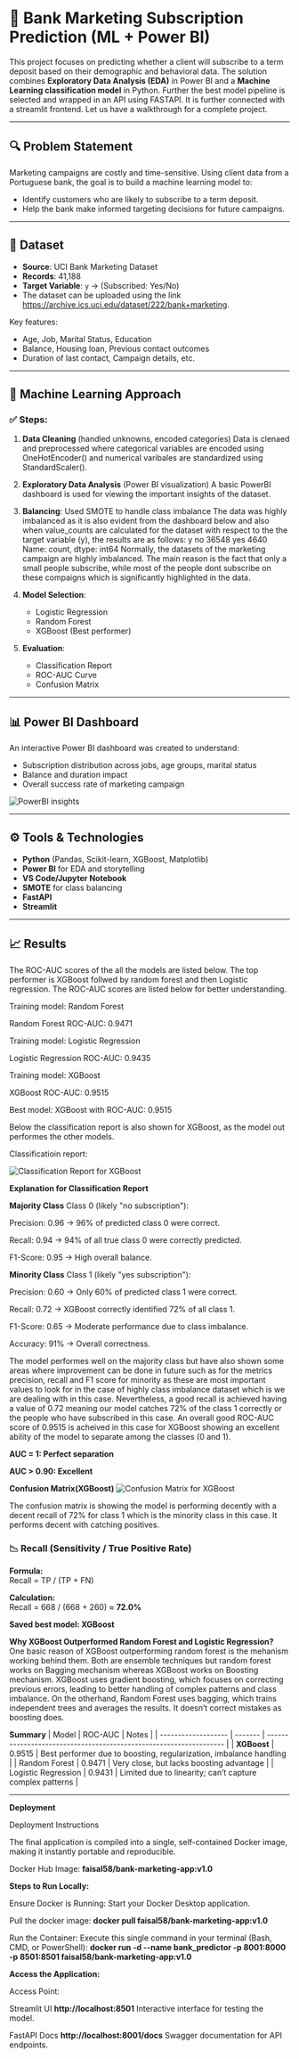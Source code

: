 # 🏦 Bank Marketing Subscription Prediction (ML + Power BI)

This project focuses on predicting whether a client will subscribe to a term deposit based on their demographic and behavioral data. The solution combines **Exploratory Data Analysis (EDA)** in Power BI and a **Machine Learning classification model** in Python. Further the best model pipeline is selected and wrapped in an API using FASTAPI. It is further connected with a streamlit frontend. Let us have a walkthrough for a complete project.

---

## 🔍 Problem Statement

Marketing campaigns are costly and time-sensitive. Using client data from a Portuguese bank, the goal is to build a machine learning model to:
- Identify customers who are likely to subscribe to a term deposit.
- Help the bank make informed targeting decisions for future campaigns.

---

## 📁 Dataset

- **Source**: UCI Bank Marketing Dataset  
- **Records**: 41,188  
- **Target Variable**: `y` → (Subscribed: Yes/No)
- The dataset can be uploaded using the link https://archive.ics.uci.edu/dataset/222/bank+marketing.

Key features:
- Age, Job, Marital Status, Education  
- Balance, Housing loan, Previous contact outcomes  
- Duration of last contact, Campaign details, etc.

---

## 🧠 Machine Learning Approach

### ✅ Steps:
1. **Data Cleaning** (handled unknowns, encoded categories)
   Data is clenaed and preprocessed where categorical variables are encoded using OneHotEncoder() and numerical varibales are standardized using StandardScaler().
2. **Exploratory Data Analysis** (Power BI visualization)
   A basic PowerBI dashboard is used for viewing the important insights of the dataset.
   
3. **Balancing**: Used SMOTE to handle class imbalance
The data was highly imbalanced as it is also evident from the dashboard below and also when value_counts are calculated for the dataset with respect to the the target variable (y), the results are as follows:
y
no     36548
yes     4640
Name: count, dtype: int64
Normally, the datasets of the marketing campaign are highly imbalanced. The main reason is the fact that only a small people subscribe, while most of the people dont subscribe on these compaigns which is significantly highlighted in the data.
4. **Model Selection**:
   - Logistic Regression   
   - Random Forest  
   - XGBoost (Best performer)
5. **Evaluation**:
   - Classification Report  
   - ROC-AUC Curve
   - Confusion Matrix

---

## 📊 Power BI Dashboard

An interactive Power BI dashboard was created to understand:
- Subscription distribution across jobs, age groups, marital status
- Balance and duration impact
- Overall success rate of marketing campaign

 ![PowerBI insights](images/power_bi.png)

---

## ⚙️ Tools & Technologies

- **Python** (Pandas, Scikit-learn, XGBoost, Matplotlib)
- **Power BI** for EDA and storytelling
- **VS Code/Jupyter Notebook**
- **SMOTE** for class balancing
- **FastAPI**
- **Streamlit**

---

## 📈 Results
The ROC-AUC scores of the all the models are listed below. The top performer is XGBoost follwed by random forest and then Logistic regression. The ROC-AUC scores are listed below for better understanding.

Training model: Random Forest

Random Forest ROC-AUC: 0.9471

Training model: Logistic Regression

Logistic Regression ROC-AUC: 0.9435

Training model: XGBoost

XGBoost ROC-AUC: 0.9515

Best model: XGBoost with ROC-AUC: 0.9515

Below the classification report is also shown for XGBoost, as the model out performes the other models.

Classificatioin report:

![Classification Report for XGBoost](images/classification_report_xgboost.png)

**Explanation for Classification Report**

**Majority Class**
Class 0 (likely "no subscription"):

Precision: 0.96 → 96% of predicted class 0 were correct.

Recall: 0.94 → 94% of all true class 0 were correctly predicted.

F1-Score: 0.95 → High overall balance.

**Minority Class**
Class 1 (likely "yes subscription"):

Precision: 0.60 → Only 60% of predicted class 1 were correct.

Recall: 0.72 → XGBoost correctly identified 72% of all class 1.

F1-Score: 0.65 → Moderate performance due to class imbalance.

Accuracy: 91% → Overall correctness.

The model performes well on the majority class but have also shown some areas where improvement can be done in future such as for the metrics precision, recall and F1 score for minority as these are most important values to look for in the case of highly class imbalance dataset which is we are dealing with in this case. Nevertheless, a good recall is achieved having a value of 0.72 meaning our model catches 72% of the class 1 correctly or the people who have subscribed in this case. An overall good ROC-AUC score of 0.9515 is acheived in this case for XGBoost showing an excellent ability of the model to separate among the classes (0 and 1).

**AUC = 1: Perfect separation**

**AUC > 0.90: Excellent**

**Confusion Matrix(XGBoost)**
![Confusion Matrix for XGBoost](images/confusion_matrix.png)

The confusion matrix is showing the model is performing decently with a decent recall of 72% for class 1 which is the minority class in this case. It performs decent with catching positives.

### 📉 Recall (Sensitivity / True Positive Rate)

**Formula:**  
Recall = TP / (TP + FN)

**Calculation:**  
Recall = 668 / (668 + 260) ≈ **72.0%**


**Saved best model: XGBoost**

**Why XGBoost Outperformed Random Forest and Logistic Regression?**
One basic reason of XGBoost outperforming random forest is the mehanism working behind them. Both are ensemble techniques but random forest works on Bagging mechanism whereas XGBoost works on Boosting mechanism. XGBoost uses gradient boosting, which focuses on correcting previous errors, leading to better handling of complex patterns and class imbalance. On the otherhand, Random Forest uses bagging, which trains independent trees and averages the results. It doesn’t correct mistakes as boosting does.

**Summary**
| Model               | ROC-AUC | Notes                                                              |
| ------------------- | ------- | ------------------------------------------------------------------ |
| **XGBoost**         | 0.9515  | Best performer due to boosting, regularization, imbalance handling |
| Random Forest       | 0.9471  | Very close, but lacks boosting advantage                           |
| Logistic Regression | 0.9431  | Limited due to linearity; can’t capture complex patterns           |

---

**Deployment**

Deployment Instructions

The final application is compiled into a single, self-contained Docker image, making it instantly portable and reproducible.

Docker Hub Image: **faisal58/bank-marketing-app:v1.0**

**Steps to Run Locally:**

Ensure Docker is Running: Start your Docker Desktop application.

Pull the docker image: **docker pull faisal58/bank-marketing-app:v1.0**

Run the Container: Execute this single command in your terminal (Bash, CMD, or PowerShell): **docker run -d --name bank_predictor -p 8001:8000 -p 8501:8501 faisal58/bank-marketing-app:v1.0**

**Access the Application:**

Access Point:

Streamlit UI **http://localhost:8501** Interactive interface for testing the model.

FastAPI Docs **http://localhost:8001/docs** Swagger documentation for API endpoints.


